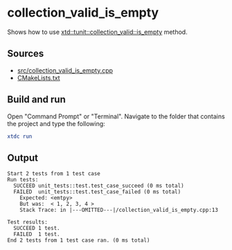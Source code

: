 # collection_valid_is_empty

Shows how to use [xtd::tunit::collection_valid::is_empty](https://gammasoft71.github.io/xtd/reference_guides/latest/classxtd_1_1tunit_1_1collection__valid.html#a179eeadd8e0002a0ced692583bc96377) method.

## Sources

* [src/collection_valid_is_empty.cpp](src/collection_valid_is_empty.cpp)
* [CMakeLists.txt](CMakeLists.txt)

## Build and run

Open "Command Prompt" or "Terminal". Navigate to the folder that contains the project and type the following:

```cmake
xtdc run
```

## Output

```
Start 2 tests from 1 test case
Run tests:
  SUCCEED unit_tests::test.test_case_succeed (0 ms total)
  FAILED  unit_tests::test.test_case_failed (0 ms total)
    Expected: <emtpy>
    But was:  < 1, 2, 3, 4 >
    Stack Trace: in |---OMITTED---|/collection_valid_is_empty.cpp:13

Test results:
  SUCCEED 1 test.
  FAILED  1 test.
End 2 tests from 1 test case ran. (0 ms total)
```
